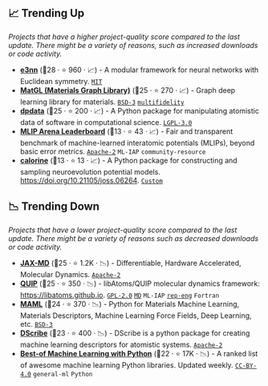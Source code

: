 ## 📈 Trending Up

_Projects that have a higher project-quality score compared to the last update. There might be a variety of reasons, such as increased downloads or code activity._

- <b><a href="https://github.com/e3nn/e3nn">e3nn</a></b> (🥇28 ·  ⭐ 960 · 📈) - A modular framework for neural networks with Euclidean symmetry. <code><a href="http://bit.ly/34MBwT8">MIT</a></code>
- <b><a href="https://github.com/materialsvirtuallab/matgl">MatGL (Materials Graph Library)</a></b> (🥇25 ·  ⭐ 270 · 📈) - Graph deep learning library for materials. <code><a href="http://bit.ly/3aKzpTv">BSD-3</a></code> <a href="https://en.wikipedia.org/wiki/Multifidelity_simulation"><code>multifidelity</code></a>
- <b><a href="https://github.com/deepmodeling/dpdata">dpdata</a></b> (🥇25 ·  ⭐ 200 · 📈) - A Python package for manipulating atomistic data of software in computational science. <code><a href="http://bit.ly/37RvQcA">LGPL-3.0</a></code>
- <b><a href="https://huggingface.co/spaces/atomind/mlip-arena">MLIP Arena Leaderboard</a></b> (🥉13 ·  ⭐ 43 · 📈) - Fair and transparent benchmark of machine-learned interatomic potentials (MLIPs), beyond basic error metrics. <code><a href="http://bit.ly/3nYMfla">Apache-2</a></code> <code>ML-IAP</code> <code>community-resource</code>
- <b><a href="https://calorine.materialsmodeling.org/">calorine</a></b> (🥈13 ·  ⭐ 13 · 📈) - A Python package for constructing and sampling neuroevolution potential models. https://doi.org/10.21105/joss.06264. <code><a href="https://gitlab.com/materials-modeling/calorine/-/blob/master/LICENSE">Custom</a></code>

## 📉 Trending Down

_Projects that have a lower project-quality score compared to the last update. There might be a variety of reasons such as decreased downloads or code activity._

- <b><a href="https://github.com/jax-md/jax-md">JAX-MD</a></b> (🥇25 ·  ⭐ 1.2K · 📉) - Differentiable, Hardware Accelerated, Molecular Dynamics. <code><a href="http://bit.ly/3nYMfla">Apache-2</a></code>
- <b><a href="https://github.com/libAtoms/QUIP">QUIP</a></b> (🥈25 ·  ⭐ 350 · 📉) - libAtoms/QUIP molecular dynamics framework: https://libatoms.github.io. <code><a href="http://bit.ly/2KucAZR">GPL-2.0</a></code> <a href="https://en.wikipedia.org/wiki/Molecular_dynamics"><code>MD</code></a> <code>ML-IAP</code> <a href="https://en.wikipedia.org/wiki/Feature_engineering"><code>rep-eng</code></a> <code>Fortran</code>
- <b><a href="https://github.com/materialsvirtuallab/maml">MAML</a></b> (🥈24 ·  ⭐ 370 · 📉) - Python for Materials Machine Learning, Materials Descriptors, Machine Learning Force Fields, Deep Learning, etc. <code><a href="http://bit.ly/3aKzpTv">BSD-3</a></code>
- <b><a href="https://github.com/SINGROUP/dscribe">DScribe</a></b> (🥇23 ·  ⭐ 400 · 📉) - DScribe is a python package for creating machine learning descriptors for atomistic systems. <code><a href="http://bit.ly/3nYMfla">Apache-2</a></code>
- <b><a href="https://github.com/ml-tooling/best-of-ml-python">Best-of Machine Learning with Python</a></b> (🥇22 ·  ⭐ 17K · 📉) - A ranked list of awesome machine learning Python libraries. Updated weekly. <code><a href="https://tldrlegal.com/search?q=CC-BY-4.0">CC-BY-4.0</a></code> <code>general-ml</code> <code>Python</code>

